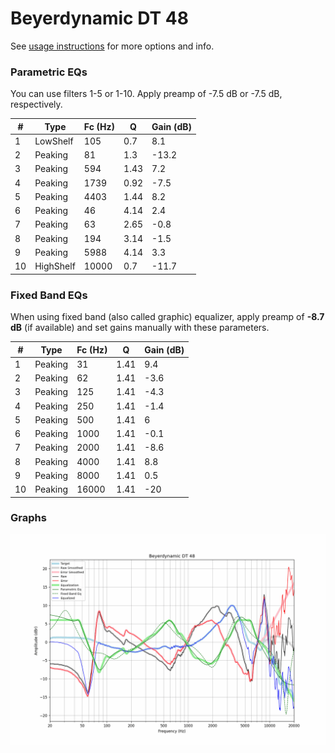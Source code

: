 # Beyerdynamic DT 48
See [usage instructions](https://github.com/jaakkopasanen/AutoEq#usage) for more options and info.

### Parametric EQs
You can use filters 1-5 or 1-10. Apply preamp of -7.5 dB or -7.5 dB, respectively.

|   # | Type      |   Fc (Hz) |    Q |   Gain (dB) |
|-----|-----------|-----------|------|-------------|
|   1 | LowShelf  |       105 | 0.7  |         8.1 |
|   2 | Peaking   |        81 | 1.3  |       -13.2 |
|   3 | Peaking   |       594 | 1.43 |         7.2 |
|   4 | Peaking   |      1739 | 0.92 |        -7.5 |
|   5 | Peaking   |      4403 | 1.44 |         8.2 |
|   6 | Peaking   |        46 | 4.14 |         2.4 |
|   7 | Peaking   |        63 | 2.65 |        -0.8 |
|   8 | Peaking   |       194 | 3.14 |        -1.5 |
|   9 | Peaking   |      5988 | 4.14 |         3.3 |
|  10 | HighShelf |     10000 | 0.7  |       -11.7 |

### Fixed Band EQs
When using fixed band (also called graphic) equalizer, apply preamp of **-8.7 dB** (if available) and set gains manually with these parameters.

|   # | Type    |   Fc (Hz) |    Q |   Gain (dB) |
|-----|---------|-----------|------|-------------|
|   1 | Peaking |        31 | 1.41 |         9.4 |
|   2 | Peaking |        62 | 1.41 |        -3.6 |
|   3 | Peaking |       125 | 1.41 |        -4.3 |
|   4 | Peaking |       250 | 1.41 |        -1.4 |
|   5 | Peaking |       500 | 1.41 |         6   |
|   6 | Peaking |      1000 | 1.41 |        -0.1 |
|   7 | Peaking |      2000 | 1.41 |        -8.6 |
|   8 | Peaking |      4000 | 1.41 |         8.8 |
|   9 | Peaking |      8000 | 1.41 |         0.5 |
|  10 | Peaking |     16000 | 1.41 |       -20   |

### Graphs
![](./Beyerdynamic%20DT%2048.png)
